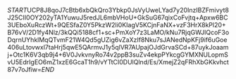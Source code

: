 $START$UCP8J8qoJ7cBtb6xbQkQro3Ybkp0JsVyUweLYad7y20InzIBZFmivyt8J25CII0OY202yTA1YuwuJ5redJL6mbVHoU+GkSuG67qixCoFvjtq+Apxw6BC3UEboXuRczWt+9QESfaZ0Y5PkzW2li0KIagV5KCjnFaNX+vzF3HrX8kPl20+B76vV/2D1fy4Nlz/3kQQi5188cf1+sc+PmXoY7z3LaMO/kNu7RjqGWJlQcoF3oDqrnUYhklMqQTvmF21W4Qd5gUZig6vZaXzIf8Nku7sJANedNpKFj9if6uGoe406uLtovwxl7taHrj5qwE5QArmvJ1y5qlVR7AUpajOJdGrvaSCd+87uykJoaamj+Otc1K6V3qb9j4+6V0JvkvnyRo74v2ppB3suZv4ekpPYkcgGYMXNULopmSvU5EdrIgEO6mZ1xzE6GcaT1h9/vYTtCI0DUlQlnd/Es/XmejZ2qFRhXbGKkvhct87v7oJfiw=$END$